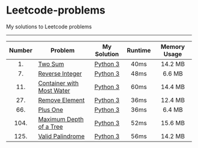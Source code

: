 # Leetcode-problems
My solutions to Leetcode problems

---

| Number | Problem | My Solution | Runtime | Memory Usage |
|:---------:|---------|:-------------:|:---------:|:--------------:|
| 1. |[Two Sum](https://leetcode.com/problems/two-sum/) | [Python 3](https://github.com/HarshdipD/Leetcode-problems/blob/master/Python3/two-sum.py) | 40ms | 14.2 MB |
| 7. |[Reverse Integer](https://leetcode.com/problems/reverse-integer/) | [Python 3](https://github.com/HarshdipD/Leetcode-problems/blob/master/Python3/Reverse-Integer.py) | 48ms | 6.6 MB |
| 11. |[Container with Most Water](https://leetcode.com/problems/container-with-most-water/) | [Python 3](https://github.com/HarshdipD/Leetcode-problems/blob/master/Python3/Container%20with%20Most%20Water.py) | 60ms | 14.4 MB |
| 27. |[Remove Element](https://leetcode.com/problems/remove-element/) | [Python 3](https://github.com/HarshdipD/Leetcode-problems/blob/master/Python3/Remove%20element.py) | 36ms | 12.4 MB |
| 66. |[Plus One](https://leetcode.com/problems/plus-one) | [Python 3](https://github.com/HarshdipD/Leetcode-problems/blob/master/Python3/Plus%20One.py) | 36ms | 6.4 MB |
| 104. |[Maximum Depth of a Tree](https://leetcode.com/problems/maximum-depth-of-binary-tree/) | [Python 3](https://github.com/HarshdipD/Leetcode-problems/blob/master/Python3/Maximum%20Depth%20of%20a%20Binary%20Tree.py) | 52ms | 15.6 MB |
| 125. |[Valid Palindrome](https://leetcode.com/problems/maximum-depth-of-binary-tree/) | [Python 3](https://github.com/HarshdipD/Leetcode-problems/blob/master/Python3/Palindrome%20Number.py) | 56ms | 14.2 MB |
